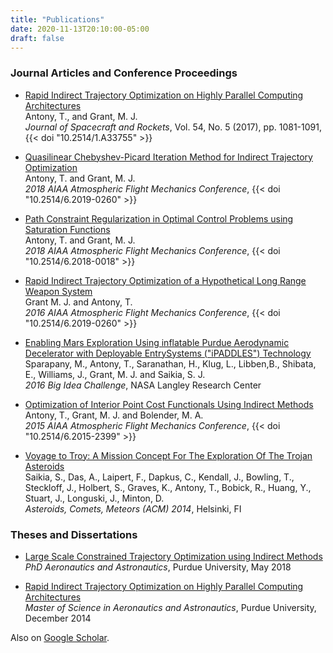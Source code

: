 ```yaml
---
title: "Publications"
date: 2020-11-13T20:10:00-05:00
draft: false
---
```


### Journal Articles and Conference Proceedings
* [Rapid Indirect Trajectory Optimization on Highly Parallel Computing Architectures](/pdf/tantony_rapid_2017.pdf)  
Antony, T., and Grant, M. J.  
*Journal of Spacecraft and Rockets*, Vol. 54, No. 5 (2017), pp. 1081-1091, {{< doi "10.2514/1.A33755" >}}

* [Quasilinear Chebyshev-Picard Iteration Method for Indirect Trajectory Optimization](/pdf/tantony_qcpi_2019.pdf)  
Antony, T. and Grant, M. J.  
*2018 AIAA Atmospheric Flight Mechanics Conference*, {{< doi "10.2514/6.2019-0260" >}}

* [Path Constraint Regularization in Optimal Control Problems using Saturation Functions](/pdf/tantony_satfcn_2018.pdf)  
Antony, T. and Grant, M. J.  
*2018 AIAA Atmospheric Flight Mechanics Conference*, {{< doi "10.2514/6.2018-0018" >}}

* [Rapid Indirect Trajectory Optimization of a Hypothetical Long Range Weapon System](/pdf/grant_longrange_2016.pdf)  
Grant M. J. and Antony, T.  
*2016 AIAA Atmospheric Flight Mechanics Conference*, {{< doi "10.2514/6.2019-0260" >}}

* [Enabling Mars Exploration Using inflatable Purdue Aerodynamic Decelerator with Deployable EntrySystems ("iPADDLES") Technology](/pdf/ipaddles_2016.pdf)  
Sparapany, M., Antony, T., Saranathan, H., Klug, L., Libben,B., Shibata, E., Williams, J., Grant, M. J. and Saikia, S. J.  
*2016 Big Idea Challenge*, NASA Langley Research Center

* [Optimization of Interior Point Cost Functionals Using Indirect Methods](/pdf/tantony_ipcost_2015.pdf)  
Antony, T., Grant, M. J. and Bolender, M. A.  
*2015 AIAA Atmospheric Flight Mechanics Conference*, {{< doi "10.2514/6.2015-2399" >}}

* [Voyage to Troy: A Mission Concept For The Exploration Of The Trojan Asteroids](http://ui.adsabs.harvard.edu/abs/2014acm..conf..461S/abstract)  
Saikia, S., Das, A., Laipert, F., Dapkus, C., Kendall, J., Bowling, T., Steckloff, J., Holbert, S., Graves, K., Antony, T., Bobick, R., Huang, Y., Stuart, J., Longuski, J., Minton, D.  
*Asteroids, Comets, Meteors (ACM) 2014*, Helsinki, FI

<!-- * "A Generalized Adaptive Chebyshev-Picard Iteration Method for Solution to Two-Point Boundary Value Problems", Antony, T. and Grant, M.J., *3rd Annual Meeting of the AFRL Mathematical Modeling and Optimization Institute*, Shalimar FL, 27-31 Jul. 2015 -->


### Theses and Dissertations

* [Large Scale Constrained Trajectory Optimization using Indirect Methods](/pdf/tantony_phdthesis.pdf)  
*PhD Aeronautics and Astronautics*, Purdue University, May 2018

* [Rapid Indirect Trajectory Optimization on Highly Parallel Computing Architectures](/pdf/tantony_msthesis.pdf)  
*Master of Science in Aeronautics and Astronautics*, Purdue University, December 2014

Also on [Google Scholar](https://scholar.google.com/citations?hl=en&user=UxT0v5MAAAAJ).